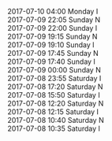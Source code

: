 2017-07-10 04:00 Monday  I  
2017-07-09 22:05 Sunday  N  
2017-07-09 22:00 Sunday  I  
2017-07-09 19:15 Sunday  N  
2017-07-09 19:10 Sunday  I  
2017-07-09 17:45 Sunday  N  
2017-07-09 17:40 Sunday  I  
2017-07-09 00:00 Sunday  N  
2017-07-08 23:55 Saturday  I  
2017-07-08 17:20 Saturday  N  
2017-07-08 15:50 Saturday  I  
2017-07-08 12:20 Saturday  N  
2017-07-08 12:15 Saturday  I  
2017-07-08 10:40 Saturday  N  
2017-07-08 10:35 Saturday  I  
